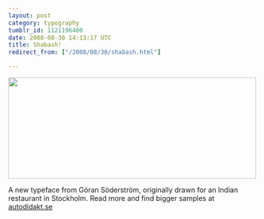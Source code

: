 ```yaml
---
layout: post
category: typography
tumblr_id: 1121196400  
date: 2008-08-30 14:13:17 UTC
title: Shabash!
redirect_from: ["/2008/08/30/shabash.html"]

---
```


<a href="http://autodidakt.se/index.php?page=shabash"><img src="/attachments/2008/08/shabash_500.png" alt="" title="shabash_500" width="500" height="205" class="alignnone size-full wp-image-692" /></a>

A new typeface from Göran Söderström, originally drawn for an Indian restaurant in Stockholm. Read more and find bigger samples at <a href="http://autodidakt.se/index.php?page=shabash">autodidakt.se</a>

